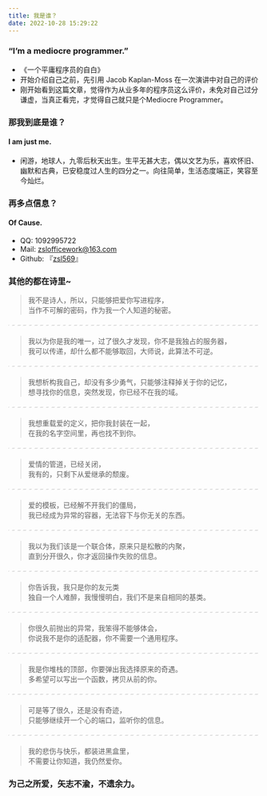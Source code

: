 ```yaml
---
title: 我是谁？
date: 2022-10-28 15:29:22
---
```


### “I’m a mediocre programmer.”
- 《一个平庸程序员的自白》
- 开始介绍自己之前，先引用 Jacob Kaplan-Moss 在一次演讲中对自己的评价
- 刚开始看到这篇文章，觉得作为从业多年的程序员这么评价，未免对自己过分谦虚，当真正看完，才觉得自己就只是个Mediocre Programmer。


### 那我到底是谁？
#### I am just me.
- 闲游，地球人，九零后秋天出生。生平无甚大志，偶以文艺为乐，喜欢怀旧、幽默和古典，已安稳度过人生的四分之一。向往简单，生活态度端正，笑容至今灿烂。

### 再多点信息？
#### Of Cause.
* QQ: 1092995722
* Mail: zslofficework@163.com
* Github: 『[zsl569](https://github.com/zsl569)』  

### 其他的都在诗里~
>  我不是诗人，所以，只能够把爱你写进程序，  
>  当作不可解的密码，作为我一个人知道的秘密。

<hr style="
    border: none;
    margin: 20px 0;
    height: 2px;
    background-color: #ddd;
    background-image: repeating-linear-gradient(-45deg, #fff, #fff 4px, transparent 4px, transparent 8px);
}"/>

>  我以为你是我的唯一，过了很久才发现，你不是我独占的服务器，  
>  我可以传递，却什么都不能够取回，大师说，此算法不可逆。

<hr style="
    border: none;
    margin: 20px 0;
    height: 2px;
    background-color: #ddd;
    background-image: repeating-linear-gradient(-45deg, #fff, #fff 4px, transparent 4px, transparent 8px);
}"/>

>  我想析构我自己，却没有多少勇气，只能够注释掉关于你的记忆，  
>  想寻找你的信息，突然发现，你已经不在我的域。

<hr style="
    border: none;
    margin: 20px 0;
    height: 2px;
    background-color: #ddd;
    background-image: repeating-linear-gradient(-45deg, #fff, #fff 4px, transparent 4px, transparent 8px);
}"/>

>  我想重载爱的定义，把你我封装在一起，  
>  在我的名字空间里，再也找不到你。

<hr style="
    border: none;
    margin: 20px 0;
    height: 2px;
    background-color: #ddd;
    background-image: repeating-linear-gradient(-45deg, #fff, #fff 4px, transparent 4px, transparent 8px);
}"/>

>  爱情的管道，已经关闭，  
>  我有的，只剩下从爱继承的颓废。

<hr style="
    border: none;
    margin: 20px 0;
    height: 2px;
    background-color: #ddd;
    background-image: repeating-linear-gradient(-45deg, #fff, #fff 4px, transparent 4px, transparent 8px);
}"/>

>  爱的模板，已经解不开我们的僵局，  
>  我已经成为异常的容器，无法容下与你无关的东西。

<hr style="
    border: none;
    margin: 20px 0;
    height: 2px;
    background-color: #ddd;
    background-image: repeating-linear-gradient(-45deg, #fff, #fff 4px, transparent 4px, transparent 8px);
}"/>

>  我以为我们该是一个联合体，原来只是松散的内聚，  
>  直到分开很久，你才返回操作失败的信息。

<hr style="
    border: none;
    margin: 20px 0;
    height: 2px;
    background-color: #ddd;
    background-image: repeating-linear-gradient(-45deg, #fff, #fff 4px, transparent 4px, transparent 8px);
}"/>

>  你告诉我，我只是你的友元类  
>  独自一个人难醉，我慢慢明白，我们不是来自相同的基类。

<hr style="
    border: none;
    margin: 20px 0;
    height: 2px;
    background-color: #ddd;
    background-image: repeating-linear-gradient(-45deg, #fff, #fff 4px, transparent 4px, transparent 8px);
}"/>

>  你很久前抛出的异常，我笨得不能够体会，  
>  你说我不是你的适配器，你不需要一个通用程序。

<hr style="
    border: none;
    margin: 20px 0;
    height: 2px;
    background-color: #ddd;
    background-image: repeating-linear-gradient(-45deg, #fff, #fff 4px, transparent 4px, transparent 8px);
}"/>

>  我是你堆栈的顶部，你要弹出我选择原来的奇遇。  
>  多希望可以写出一个函数，拷贝从前的你。

<hr style="
    border: none;
    margin: 20px 0;
    height: 2px;
    background-color: #ddd;
    background-image: repeating-linear-gradient(-45deg, #fff, #fff 4px, transparent 4px, transparent 8px);
}"/>

>  可是等了很久，还是没有奇迹，  
>  只能够继续开一个心的端口，监听你的信息。

<hr style="
    border: none;
    margin: 20px 0;
    height: 2px;
    background-color: #ddd;
    background-image: repeating-linear-gradient(-45deg, #fff, #fff 4px, transparent 4px, transparent 8px);
}"/>

>  我的悲伤与快乐，都装进黑盒里，  
>  不需要让你知道，我仍然爱你。


### 为己之所爱，矢志不渝，不遗余力。